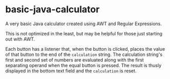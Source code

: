 # basic-java-calculator
A very basic Java calculator created using AWT and Regular Expressions.

This is not optimized in the least, but may be helpful for those just starting out with AWT.

Each button has a listener that, when the button is clicked, places the value of that button to the end of the `calculation` string. The calculation string's first and second set of numbers are evaluated along with the first separating operand when the equal button is pressed. The result is thusly displayed in the bottom text field and the `calculation` is reset.

